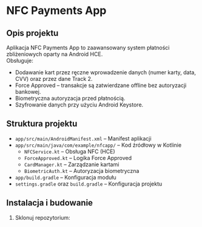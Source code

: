 # NFC Payments App

## Opis projektu
Aplikacja NFC Payments App to zaawansowany system płatności zbliżeniowych oparty na Android HCE.  
Obsługuje:
- Dodawanie kart przez ręczne wprowadzenie danych (numer karty, data, CVV) oraz przez dane Track 2.
- Force Approved – transakcje są zatwierdzane offline bez autoryzacji bankowej.
- Biometryczna autoryzacja przed płatnością.
- Szyfrowanie danych przy użyciu Android Keystore.

## Struktura projektu
- `app/src/main/AndroidManifest.xml` – Manifest aplikacji
- `app/src/main/java/com/example/nfcapp/` – Kod źródłowy w Kotlinie
  - `NFCService.kt` – Obsługa NFC (HCE)
  - `ForceApproved.kt` – Logika Force Approved
  - `CardManager.kt` – Zarządzanie kartami
  - `BiometricAuth.kt` – Autoryzacja biometryczna
- `app/build.gradle` – Konfiguracja modułu
- `settings.gradle` oraz `build.gradle` – Konfiguracja projektu

## Instalacja i budowanie
1. Sklonuj repozytorium:
